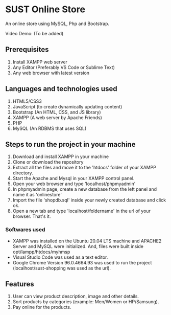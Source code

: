 # SUST Online Store
An online store using MySQL, Php and Bootstrap.

Video Demo: (To be added)

## Prerequisites
1. Install XAMPP web server
2. Any Editor (Preferably VS Code or Sublime Text)
3. Any web browser with latest version

## Languages and technologies used
1. HTML5/CSS3
2. JavaScript (to create dynamically updating content)
3. Bootstrap (An HTML, CSS, and JS library)
4. XAMPP (A web server by Apache Friends)
5. PHP
6. MySQL (An RDBMS that uses SQL)

## Steps to run the project in your machine
1. Download and install XAMPP in your machine
2. Clone or download the repository
3. Extract all the files and move it to the 'htdocs' folder of your XAMPP directory.
4. Start the Apache and Mysql in your XAMPP control panel.
5. Open your web browser and type 'localhost/phpmyadmin'
6. In phpmyadmin page, create a new database from the left panel and name it as 'onlinestore'
7. Import the file 'shopdb.sql' inside your newly created database and click ok.
8. Open a new tab and type 'localhost/foldername' in the url of your browser. That's it.

### Softwares used
  - XAMPP was installed on the Ubuntu 20.04 LTS machine and APACHE2 Server and MySQL were initialized. And, files were built inside opt/lampp/htdocs/myhmsp
  -  Visual Studio Code was used as a text editor.
  - Google Chrome Version 96.0.4664.93 was used to run the project (localhost/sust-shopping was used as the url).

## Features
1. User can view product description, image and other details.
2. Sort products by categories (example: Men/Women or HP/Samsung).
3. Pay online for the products.
